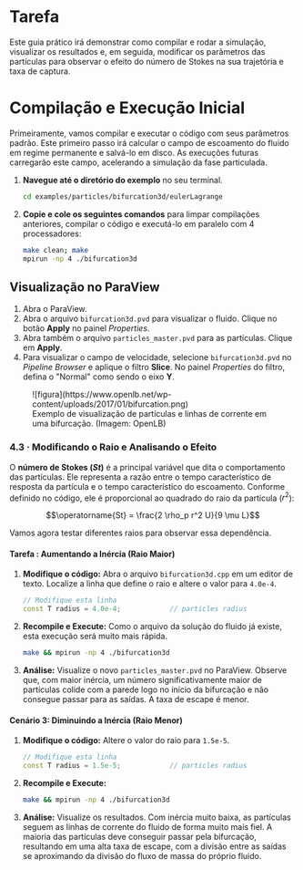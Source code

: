 
# Tarefa

Este guia prático irá demonstrar como compilar e rodar a simulação, visualizar os resultados e, em seguida, modificar os parâmetros das partículas para observar o efeito do número de Stokes na sua trajetória e taxa de captura.

#  Compilação e Execução Inicial

Primeiramente, vamos compilar e executar o código com seus parâmetros padrão. Este primeiro passo irá calcular o campo de escoamento do fluido em regime permanente e salvá-lo em disco. As execuções futuras carregarão este campo, acelerando a simulação da fase particulada.

1.  **Navegue até o diretório do exemplo** no seu terminal.
    ```bash
    cd examples/particles/bifurcation3d/eulerLagrange
     ```

2.  **Copie e cole os seguintes comandos** para limpar compilações anteriores, compilar o código e executá-lo em paralelo com 4 processadores:

    ```bash
    make clean; make
    mpirun -np 4 ./bifurcation3d
    ```

## Visualização no ParaView

1.  Abra o ParaView.
2.  Abra o arquivo `bifurcation3d.pvd` para visualizar o fluido. Clique no botão **Apply** no painel *Properties*.
3.  Abra também o arquivo `particles_master.pvd` para as partículas. Clique em **Apply**.
4.  Para visualizar o campo de velocidade, selecione `bifurcation3d.pvd` no *Pipeline Browser* e aplique o filtro **Slice**. No painel *Properties* do filtro, defina o "Normal" como sendo o eixo **Y**. 

<figure markdown="span">
![figura](https://www.openlb.net/wp-content/uploads/2017/01/bifurcation.png)
<figcaption>Exemplo de visualização de partículas e linhas de corrente em uma bifurcação. (Imagem: OpenLB)</figcaption>
</figure>

### 4.3 · Modificando o Raio e Analisando o Efeito

O **número de Stokes ($St$)** é a principal variável que dita o comportamento das partículas. Ele representa a razão entre o tempo característico de resposta da partícula e o tempo característico do escoamento. Conforme definido no código, ele é proporcional ao quadrado do raio da partícula ($r^2$):

$$\operatorname{St} = \frac{2 \rho_p r^2 U}{9 \mu L}$$

Vamos agora testar diferentes raios para observar essa dependência.

#### Tarefa : Aumentando a Inércia (Raio Maior)

1.  **Modifique o código:** Abra o arquivo `bifurcation3d.cpp` em um editor de texto. Localize a linha que define o raio e altere o valor para `4.0e-4`.

    ```cpp
    // Modifique esta linha
    const T radius = 4.0e-4;            // particles radius
    ```

2.  **Recompile e Execute:** Como o arquivo da solução do fluido já existe, esta execução será muito mais rápida.

    ```bash
    make && mpirun -np 4 ./bifurcation3d
    ```

3.  **Análise:** Visualize o novo `particles_master.pvd` no ParaView. Observe que, com maior inércia, um número significativamente maior de partículas colide com a parede logo no início da bifurcação e não consegue passar para as saídas. A taxa de escape é menor.

#### Cenário 3: Diminuindo a Inércia (Raio Menor)

1.  **Modifique o código:** Altere o valor do raio para `1.5e-5`.

    ```cpp
    // Modifique esta linha
    const T radius = 1.5e-5;            // particles radius
    ```

2.  **Recompile e Execute:**

    ```bash
    make && mpirun -np 4 ./bifurcation3d
    ```

3.  **Análise:** Visualize os resultados. Com inércia muito baixa, as partículas seguem as linhas de corrente do fluido de forma muito mais fiel. A maioria das partículas deve conseguir passar pela bifurcação, resultando em uma alta taxa de escape, com a divisão entre as saídas se aproximando da divisão do fluxo de massa do próprio fluido.